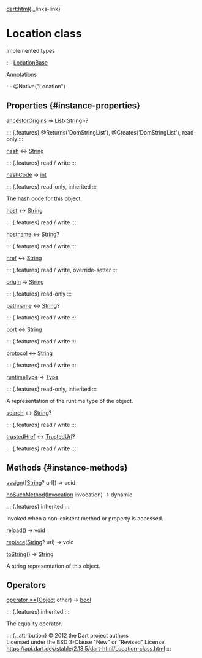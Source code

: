 [dart:html](../dart-html/dart-html-library){._links-link}

Location class
==============

Implemented types

:   -   [LocationBase](locationbase-class)

Annotations

:   -   \@Native(\"Location\")

Properties {#instance-properties}
----------

[ancestorOrigins](location/ancestororigins) →
[List](../dart-core/list-class)\<[String](../dart-core/string-class)\>?

::: {.features}
\@Returns(\'DomStringList\'), \@Creates(\'DomStringList\'), read-only
:::

[hash](location/hash) ↔ [String](../dart-core/string-class)

::: {.features}
read / write
:::

[hashCode](../dart-core/object/hashcode) → [int](../dart-core/int-class)

::: {.features}
read-only, inherited
:::

The hash code for this object.

[host](location/host) ↔ [String](../dart-core/string-class)

::: {.features}
read / write
:::

[hostname](location/hostname) ↔ [String](../dart-core/string-class)?

::: {.features}
read / write
:::

[href](location/href) ↔ [String](../dart-core/string-class)

::: {.features}
read / write, override-setter
:::

[origin](location/origin) → [String](../dart-core/string-class)

::: {.features}
read-only
:::

[pathname](location/pathname) ↔ [String](../dart-core/string-class)?

::: {.features}
read / write
:::

[port](location/port) ↔ [String](../dart-core/string-class)

::: {.features}
read / write
:::

[protocol](location/protocol) ↔ [String](../dart-core/string-class)

::: {.features}
read / write
:::

[runtimeType](../dart-core/object/runtimetype) →
[Type](../dart-core/type-class)

::: {.features}
read-only, inherited
:::

A representation of the runtime type of the object.

[search](location/search) ↔ [String](../dart-core/string-class)?

::: {.features}
read / write
:::

[trustedHref](location/trustedhref) ↔ [TrustedUrl](trustedurl-class)?

::: {.features}
read / write
:::

Methods {#instance-methods}
-------

[assign](location/assign)(\[[String](../dart-core/string-class)? url\])
→ void

[noSuchMethod](../dart-core/object/nosuchmethod)([Invocation](../dart-core/invocation-class)
invocation) → dynamic

::: {.features}
inherited
:::

Invoked when a non-existent method or property is accessed.

[reload](location/reload)() → void

[replace](location/replace)([String](../dart-core/string-class)? url) →
void

[toString](location/tostring)() → [String](../dart-core/string-class)

A string representation of this object.

Operators
---------

[operator
==](../dart-core/object/operator_equals)([Object](../dart-core/object-class)
other) → [bool](../dart-core/bool-class)

::: {.features}
inherited
:::

The equality operator.

::: {._attribution}
© 2012 the Dart project authors\
Licensed under the BSD 3-Clause \"New\" or \"Revised\" License.\
<https://api.dart.dev/stable/2.18.5/dart-html/Location-class.html>
:::
